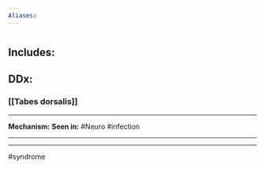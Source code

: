 ```yaml
---
Aliases:
---
```

# 
## Includes:
###
## DDx:
### [[Tabes dorsalis]]

---
**Mechanism:**
**Seen in:** #Neuro #infection 

---


---
#syndrome 